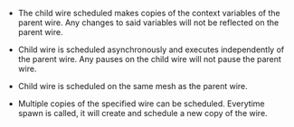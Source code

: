 - The child wire scheduled makes copies of the context variables of the parent wire. Any changes to said variables will not be reflected on the parent wire.

- Child wire is scheduled asynchronously and executes independently of the parent wire. Any pauses on the child wire will not pause the parent wire.

- Child wire is scheduled on the same mesh as the parent wire.

- Multiple copies of the specified wire can be scheduled. Everytime spawn is called, it will create and schedule a new copy of the wire.
